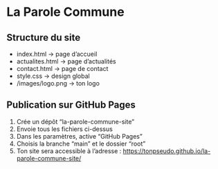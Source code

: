 # La Parole Commune

## Structure du site
- index.html → page d’accueil
- actualites.html → page d’actualités
- contact.html → page de contact
- style.css → design global
- /images/logo.png → ton logo

## Publication sur GitHub Pages
1. Crée un dépôt “la-parole-commune-site”
2. Envoie tous les fichiers ci-dessus
3. Dans les paramètres, active “GitHub Pages”
4. Choisis la branche “main” et le dossier “root”
5. Ton site sera accessible à l’adresse :
   https://tonpseudo.github.io/la-parole-commune-site/
